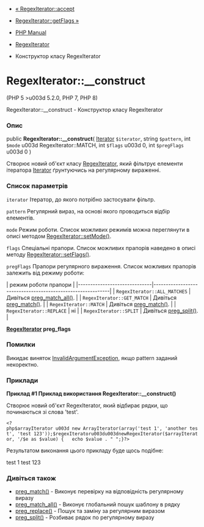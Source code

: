 - [« RegexIterator::accept](regexiterator.accept.md)
- [RegexIterator::getFlags »](regexiterator.getflags.md)

- [PHP Manual](index.md)
- [RegexIterator](class.regexiterator.md)
- Конструктор класу RegexIterator

# RegexIterator::\_\_construct

(PHP 5 \>u003d 5.2.0, PHP 7, PHP 8)

RegexIterator::\_\_construct - Конструктор класу RegexIterator

### Опис

public **RegexIterator::\_\_construct**(
[Iterator](class.iterator.md) `$iterator`,
string `$pattern`,
int `$mode` u003d RegexIterator::MATCH,
int `$flags` u003d 0,
int `$pregFlags` u003d 0
)

Створює новий об'єкт класу [RegexIterator](class.regexiterator.md),
який фільтрує елементи ітератора [Iterator](class.iterator.md)
ґрунтуючись на регулярному вираженні.

### Список параметрів

`iterator`
Ітератор, до якого потрібно застосувати фільтр.

`pattern`
Регулярний вираз, на основі якого проводиться відбір елементів.

`mode`
Режим роботи. Список можливих режимів можна переглянути в описі
методом [RegexIterator::setMode()](regexiterator.setmode.md).

`flags`
Спеціальні прапори. Список можливих прапорів наведено в описі методу
[RegexIterator::setFlags()](regexiterator.setflags.md).

`pregFlags`
Прапори регулярного вираження. Список можливих прапорів залежить від режиму
роботи:

| режим роботи прапори |
|------------------------------|------------------ ------------------------------------------|
| `RegexIterator::ALL_MATCHES` | Дивіться [preg_match_all()](function.preg-match-all.md). |
| `RegexIterator::GET_MATCH` | Дивіться [preg_match()](function.preg-match.md). |
| `RegexIterator::MATCH` | Дивіться [preg_match()](function.preg-match.md). |
| `RegexIterator::REPLACE` | ні |
| `RegexIterator::SPLIT` | Дивіться [preg_split()](function.preg-split.md). |

**[RegexIterator](class.regexiterator.md) preg_flags**

### Помилки

Викидає виняток
[InvalidArgumentException](class.invalidargumentexception.md), якщо
pattern заданий некоректно.

### Приклади

**Приклад #1 Приклад використання **RegexIterator::\_\_construct()****

Створює новий об'єкт RegexIterator, який відбирає рядки,
що починаються зі слова 'test'.

` <?php$arrayIterator u003d new ArrayIterator(array('test 1', 'another test', 'test 123'));$regexIteratoru003du003dnewRegexIterator($arrayIterator, '/$e as $value) {   echo $value . "
";}?> `

Результатом виконання цього прикладу буде щось подібне:

test 1
test 123

### Дивіться також

- [preg_match()](function.preg-match.md) - Виконує перевірку на
відповідність регулярному виразу
- [preg_match_all()](function.preg-match-all.md) - Виконує
глобальний пошук шаблону в рядку
- [preg_replace()](function.preg-replace.md) - Пошук та
заміну за регулярним виразом
- [preg_split()](function.preg-split.md) - Розбиває рядок по
регулярному виразу
